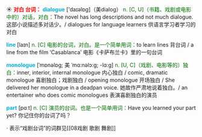 ☀ <font color="red">**对白 台词：**</font>
<font color="sky blue">**dialogue**</font> ['daɪəlɒɡ]（美dialog）
<font color="rgb(227, 108, 9)">n. [C, U]（书籍、戏剧或电影中的）对话，对白：</font>The novel has long descriptions and not much dialogue. 这部小说描述多对话少。/ dialogues for language learners 供语言学习者学习的对白

<font color="sky blue">**line**</font> [laɪn] 
<font color="rgb(227, 108, 9)">n. [C] 电影的台词，对白。是一个简单用词：</font>to learn lines 背台词 / a line from the film ‘Casablanca’ 电影《卡萨布兰卡》里的一句台词

<font color="sky blue">**monologue**</font> [ˈmɒnəlɒg; 美 ˈmɑ:nəlɔ:g; -lɑ:g]
<font color="rgb(227, 108, 9)">n. [U, C]（戏剧、电影等的）独白：</font>inner, interior, internal monologue 内心独白 / comic, dramatic monologue 喜剧独白；戏剧独白 / opening monologue 开场独白 / She delivered her monologue in a deadpan voice. 她故作严肃地说着独白。/ an entertainer who does comic monologues 表演喜剧独白的演员
 
<font color="sky blue">**part**</font> [pɑːt] 
<font color="rgb(227, 108, 9)">n. [C] 演员的台词。也是一个简单用词：</font>Have you learned your part yet? 你记住你的台词了吗？ 
           
· 表示“戏剧台词”的词群见[[08戏剧 歌剧 舞剧]]
